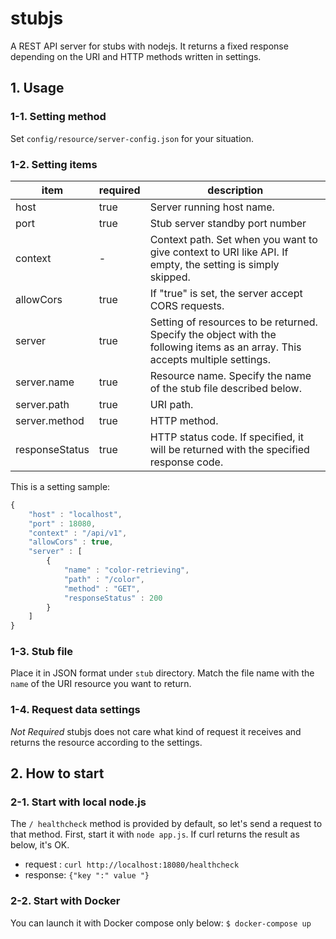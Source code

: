 # stubjs
A REST API server for stubs with nodejs.
It returns a fixed response depending on the URI and HTTP methods written in settings.

## 1. Usage
### 1-1. Setting method
Set `config/resource/server-config.json` for your situation.
### 1-2. Setting items

|item|required|description|
| ---- | ---- | ---- |
|host|true|Server running host name.|
|port|true|Stub server standby port number|
|context| - |Context path. Set when you want to give context to URI like API. If empty, the setting is simply skipped.|
|allowCors|true|If "true" is set, the server accept CORS requests.|
|server|true|Setting of resources to be returned. Specify the object with the following items as an array. This accepts multiple settings.|
|server.name|true|Resource name. Specify the name of the stub file described below.|
|server.path|true|URI path.|
|server.method|true|HTTP method.|
|responseStatus|true|HTTP status code. If specified, it will be returned with the specified response code.|


This is a setting sample:
```js
{
    "host" : "localhost",
    "port" : 18080,
    "context" : "/api/v1",
    "allowCors" : true,
    "server" : [
        {
            "name" : "color-retrieving",
            "path" : "/color",
            "method" : "GET",
            "responseStatus" : 200
        }
    ]
}
```
### 1-3. Stub file
Place it in JSON format under `stub` directory. Match the file name with the `name` of the URI resource you want to return.
### 1-4. Request data settings
*Not Required* stubjs does not care what kind of request it receives and returns the resource according to the settings.

## 2. How to start
### 2-1. Start with local node.js
The `/ healthcheck` method is provided by default, so let's send a request to that method.
First, start it with `node app.js`.
If curl returns the result as below, it's OK.
- request : `curl http://localhost:18080/healthcheck`
- response: `{"key ":" value "}`
### 2-2. Start with Docker
You can launch it with Docker compose only below:
`$ docker-compose up`